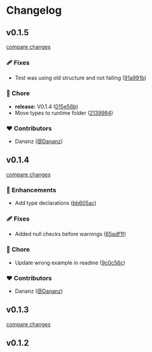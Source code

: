 # Changelog


## v0.1.5

[compare changes](https://github.com/dananz/nuxt-font-preload/compare/v0.1.4...v0.1.5)

### 🩹 Fixes

- Test was using old structure and not failing ([91a991b](https://github.com/dananz/nuxt-font-preload/commit/91a991b))

### 🏡 Chore

- **release:** V0.1.4 ([015e56b](https://github.com/dananz/nuxt-font-preload/commit/015e56b))
- Move types to runtime folder ([2139984](https://github.com/dananz/nuxt-font-preload/commit/2139984))

### ❤️ Contributors

- Dananz ([@Dananz](http://github.com/Dananz))

## v0.1.4

[compare changes](https://github.com/dananz/nuxt-font-preload/compare/v0.1.3...v0.1.4)

### 🚀 Enhancements

- Add type declarations ([bb605ac](https://github.com/dananz/nuxt-font-preload/commit/bb605ac))

### 🩹 Fixes

- Added null checks before warnings ([65adf1f](https://github.com/dananz/nuxt-font-preload/commit/65adf1f))

### 🏡 Chore

- Update wrong example in readme ([9c0c56c](https://github.com/dananz/nuxt-font-preload/commit/9c0c56c))

### ❤️ Contributors

- Dananz ([@Dananz](http://github.com/Dananz))

## v0.1.3

[compare changes](https://github.com/dananz/nuxt-font-preload/compare/v0.1.2...v0.1.3)

## v0.1.2

